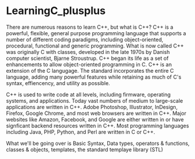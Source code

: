 # LearningC_plusplus

<p> There are numerous reasons to learn C++, but what is C++? C++ is a powerful, flexible, general purpose programming language that supports a
number of different coding paradigms, including object-oriented, procedural, functional and generic programming. What is now called C++ was originally
 C with classes, developed in the late 1970s by Danish computer scientist, Bjarne Stroustrup. C++ began its life as a set of enhancements to allow object-oriented programming in C.
 C++ is an extension of the C langugage. The standard incorporates the entire C language, adding many powerful features while retaining as much of C's syntax, effiencency, and utility as possible. </p>

 <p>C++ is used to write code at all levels, including firmware, operating systems, and applications. Today vast numbers of medium to large-scale applications are written in C++. Adobe Photoshop, Illustrator, InDesign, Firefox, Google Chrome, and most web browsers are written in C++. Major websites like Amazon, Facebook, and Google are either written in
 or have signficant backend resources written in C++. Most programming languages including Java, PHP, Python, and Perl are written in C or C++.</p>

<p>What we'll be going over is Basic Syntax, Data types, operators & functions, classes & objects, templates, the standard templaye library (STL)</p>
